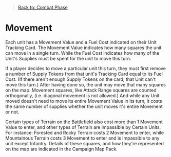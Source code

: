 > [Back to: Combat Phase](./CombatPhase.md)

# Movement

Each unit has a Movement Value and a Fuel Cost indicated on their Unit Tracking Card.  The Movement Value indicates how many squares the unit can move in a single turn.  While the Fuel Cost indicates how many of the Unit's Supplies must be spent for the unit to move this turn.

If a player decides to move a particular unit this turn, they must first remove a number of Supply Tokens from that unit's Tracking Card equal to its Fuel Cost. (If there aren't enough Supply Tokens on the card, that Unit can't move this turn.) After having done so, the unit may move that many squares on the map.  Movement squares, like Attack Range squares are counted orthogonally, (i.e. diagonal movement is not allowed.) And while any Unit moved doesn't need to move its entire Movement Value in its turn, it costs the same number of supplies whether the unit moves it's entire Movement or not.

Certain types of Terrain on the Battlefield also cost more than 1 Movement Value to enter, and other types of Terrain are impassible by Certain Units.  For instance: Forested and Rocky Terrain costs 2 Movement to enter, while Mountainous Terrain costs 3 Movement to enter and is Impassible to any unit except Infantry. Details of these squares, and how they're represented on the map are indicated in the Campaign Map Pack.


